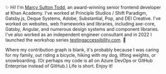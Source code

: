 ✨ Hi! I'm [Marcy Sutton Todd](https://marcysutton.com), an award-winning senior frontend developer at Khan Academy. I've worked at Principle Studios / Shift Paradigm, Gatsby.js, Deque Systems, Adobe, Substantial, Pop, and DEI Creative. I've worked on websites, web frameworks and libraries, including axe-core, Gatsby, Angular, and numerous design systems and component libraries. I've also worked as an independent engineer consultant and in 2022 I launched the workshop series [testingaccessibility.com](https://testingaccessibility.com). 🌈

Where my contribution graph is blank, it's probably because I was caring for my family, out riding a bicycle, hiking with my dog, lifting weights, or snowboarding. (Or perhaps my code is all on Azure DevOps or GitHub Enterprise instead of GitHub.) Life is short. Enjoy it! 
